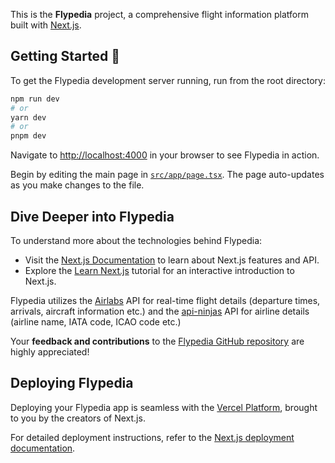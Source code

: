 This is the **Flypedia** project, a comprehensive flight information platform built with [Next.js](https://nextjs.org/).

## Getting Started 🚀

To get the Flypedia development server running, run from the root directory:

```bash
npm run dev
# or
yarn dev
# or
pnpm dev
```

Navigate to [http://localhost:4000](http://localhost:4000) in your browser to see Flypedia in action.

Begin by editing the main page in [`src/app/page.tsx`](src/app/page.tsx). The page auto-updates as you make changes to the file.

## Dive Deeper into Flypedia

To understand more about the technologies behind Flypedia:

- Visit the [Next.js Documentation](https://nextjs.org/docs) to learn about Next.js features and API.
- Explore the [Learn Next.js](https://nextjs.org/learn) tutorial for an interactive introduction to Next.js.

Flypedia utilizes the [Airlabs](https://airlabs.co/) API for real-time flight details (departure times, arrivals, aircraft information etc.) and the [api-ninjas](https://api-ninjas.com/) API for airline details (airline name, IATA code, ICAO code etc.)

Your **feedback and contributions** to the [Flypedia GitHub repository](https://github.com/LaeekAhmed/flypedia) are highly appreciated!

## Deploying Flypedia

Deploying your Flypedia app is seamless with the [Vercel Platform](https://vercel.com/new?utm_medium=default-template&filter=next.js&utm_source=create-next-app&utm_campaign=create-next-app-readme), brought to you by the creators of Next.js.

For detailed deployment instructions, refer to the [Next.js deployment documentation](https://nextjs.org/docs/deployment).